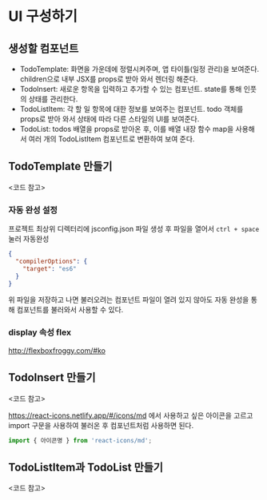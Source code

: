 # UI 구성하기

## 생성할 컴포넌트

- TodoTemplate: 화면을 가운데에 정렬시켜주며, 앱 타이틀(일정 관리)을 보여준다. children으로 내부 JSX를 props로 받아 와서 렌더링 해준다.
- TodoInsert: 새로운 항목을 입력하고 추가할 수 있는 컴포넌트. state를 통해 인풋의 상태를 관리한다.
- TodoListItem: 각 할 일 항목에 대한 정보를 보여주는 컴포넌트. todo 객체를 props로 받아 와서 상태에 따라 다른 스타일의 UI를 보여준다.
- TodoList: todos 배열을 props로 받아온 후, 이를 배열 내장 함수 map을 사용해서 여러 개의 TodoListItem 컴포넌트로 변환하여 보여 준다.

## TodoTemplate 만들기

<코드 참고>

### 자동 완성 설정

프로젝트 최상위 디렉터리에 jsconfig.json 파일 생성 후 파일을 열어서 `ctrl + space` 눌러 자동완성

```json
{
  "compilerOptions": {
    "target": "es6"
  }
}
```

위 파일을 저장하고 나면 불러오려는 컴포넌트 파일이 열려 있지 않아도 자동 완성을 통해 컴포넌트를 불러와서 사용할 수 있다.

### display 속성 flex

<http://flexboxfroggy.com/#ko>

## TodoInsert 만들기

<코드 참고>

<https://react-icons.netlify.app/#/icons/md> 에서 사용하고 싶은 아이콘을 고르고 import 구문을 사용하여 불러온 후 컴포넌트처럼 사용하면 된다.

```javascript
import { 아이콘명 } from 'react-icons/md';
```

## TodoListItem과 TodoList 만들기

<코드 참고>
